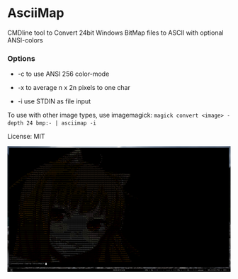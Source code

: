 # AsciiMap

CMDline tool to Convert 24bit Windows BitMap files to ASCII with optional ANSI-colors

### Options

* -c to use ANSI 256 color-mode

* -x <n> to average n x 2n pixels to one char

* -i use STDIN as file input

To use with other image types, use imagemagick: `magick convert <image> -depth 24 bmp:- | asciimap -i`

License: MIT

![alt text](screenshot.png "Screenshot")
